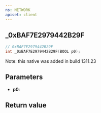 ```yaml
---
ns: NETWORK
apiset: client
---
```

## _0xBAF7E2979442B29F

```c
// 0xBAF7E2979442B29F
int _0xBAF7E2979442B29F(BOOL p0);
```

Note: this native was added in build 1311.23

## Parameters
* **p0**:

## Return value